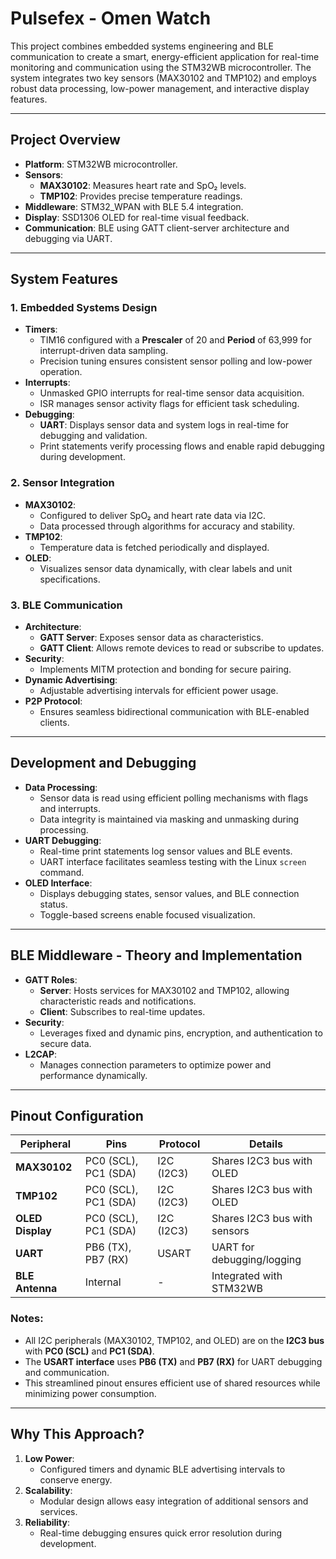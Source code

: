 # **Pulsefex - Omen Watch**

This project combines embedded systems engineering and BLE communication to create a smart, energy-efficient application for real-time monitoring and communication using the STM32WB microcontroller. The system integrates two key sensors (MAX30102 and TMP102) and employs robust data processing, low-power management, and interactive display features.

---

## **Project Overview**

- **Platform**: STM32WB microcontroller.
- **Sensors**:
  - **MAX30102**: Measures heart rate and SpO₂ levels.
  - **TMP102**: Provides precise temperature readings.
- **Middleware**: STM32_WPAN with BLE 5.4 integration.
- **Display**: SSD1306 OLED for real-time visual feedback.
- **Communication**: BLE using GATT client-server architecture and debugging via UART.

---

## **System Features**

### 1. **Embedded Systems Design**
- **Timers**:
  - TIM16 configured with a **Prescaler** of 20 and **Period** of 63,999 for interrupt-driven data sampling.
  - Precision tuning ensures consistent sensor polling and low-power operation.
- **Interrupts**:
  - Unmasked GPIO interrupts for real-time sensor data acquisition.
  - ISR manages sensor activity flags for efficient task scheduling.
- **Debugging**:
  - **UART**: Displays sensor data and system logs in real-time for debugging and validation.
  - Print statements verify processing flows and enable rapid debugging during development.

### 2. **Sensor Integration**
- **MAX30102**:
  - Configured to deliver SpO₂ and heart rate data via I2C.
  - Data processed through algorithms for accuracy and stability.
- **TMP102**:
  - Temperature data is fetched periodically and displayed.
- **OLED**:
  - Visualizes sensor data dynamically, with clear labels and unit specifications.

### 3. **BLE Communication**
- **Architecture**:
  - **GATT Server**: Exposes sensor data as characteristics.
  - **GATT Client**: Allows remote devices to read or subscribe to updates.
- **Security**:
  - Implements MITM protection and bonding for secure pairing.
- **Dynamic Advertising**:
  - Adjustable advertising intervals for efficient power usage.
- **P2P Protocol**:
  - Ensures seamless bidirectional communication with BLE-enabled clients.

---

## **Development and Debugging**

- **Data Processing**:
  - Sensor data is read using efficient polling mechanisms with flags and interrupts.
  - Data integrity is maintained via masking and unmasking during processing.
- **UART Debugging**:
  - Real-time print statements log sensor values and BLE events.
  - UART interface facilitates seamless testing with the Linux `screen` command.
- **OLED Interface**:
  - Displays debugging states, sensor values, and BLE connection status.
  - Toggle-based screens enable focused visualization.

---

## **BLE Middleware - Theory and Implementation**

- **GATT Roles**:
  - **Server**: Hosts services for MAX30102 and TMP102, allowing characteristic reads and notifications.
  - **Client**: Subscribes to real-time updates.
- **Security**:
  - Leverages fixed and dynamic pins, encryption, and authentication to secure data.
- **L2CAP**:
  - Manages connection parameters to optimize power and performance dynamically.

---

## **Pinout Configuration**
| **Peripheral** | **Pins**       | **Protocol**    | **Details**                  |
|-----------------|---------------|-----------------|------------------------------|
| **MAX30102**    | PC0 (SCL), PC1 (SDA) | I2C (I2C3)     | Shares I2C3 bus with OLED   |
| **TMP102**      | PC0 (SCL), PC1 (SDA) | I2C (I2C3)     | Shares I2C3 bus with OLED   |
| **OLED Display**| PC0 (SCL), PC1 (SDA) | I2C (I2C3)     | Shares I2C3 bus with sensors|
| **UART**        | PB6 (TX), PB7 (RX)   | USART          | UART for debugging/logging  |
| **BLE Antenna** | Internal      | -               | Integrated with STM32WB     |

### Notes:
- All I2C peripherals (MAX30102, TMP102, and OLED) are on the **I2C3 bus** with **PC0 (SCL)** and **PC1 (SDA)**.
- The **USART interface** uses **PB6 (TX)** and **PB7 (RX)** for UART debugging and communication.
- This streamlined pinout ensures efficient use of shared resources while minimizing power consumption.

---

## **Why This Approach?**

1. **Low Power**:
   - Configured timers and dynamic BLE advertising intervals to conserve energy.
2. **Scalability**:
   - Modular design allows easy integration of additional sensors and services.
3. **Reliability**:
   - Real-time debugging ensures quick error resolution during development.
